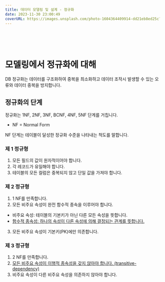 ```yaml
---
title: 데이터 모델링 및 설계 - 정규화
date: 2023-11-30 23:00:49
coverURL: https://images.unsplash.com/photo-1604364409914-dd21eb8ed25c?q=80&w=2835&auto=format&fit=crop&ixlib=rb-4.0.3&ixid=M3wxMjA3fDB8MHxwaG90by1wYWdlfHx8fGVufDB8fHx8fA%3D%3D
---
```

<br />
<br />
<br />

# 모델링에서 정규화에 대해 

DB 정규화는 데이터를 구조화하여 중복을 최소화하고
데이터 조작시 발생할 수 있는 오류와 데이터 중복을 방지합니다.

## 정규화의 단계

정규화는 1NF, 2NF, 3NF, BCNF, 4NF, 5NF 단계를 거칩니다.

  - NF = Normal Form

NF 단계는 테이블이 달성한 정규화 수준을 나타내는 척도를 말합니다.

### 제 1 정규형

1. 모든 필드의 값이 원자적이어야 합니다.
2. 각 레코드가 유일해야 합니다.
3. 테이블의 모든 컬럼은 중복되지 않고 단일 값을 가져야 합니다.

### 제 2 정규형

1. 1 NF를 만족합니다.
2. 모든 비주요 속성이 완전 함수적 종속을 이루어야 합니다.
  - 비주요 속성: 테이블의 기본키가 아닌 다른 모든 속성을 뜻합니다.
  - <a href="/blog/Engineer-Information-Processing/Dependent-attribute/">함수적 종속성: 하나의 속성이 다른 속성에 의해 결정되는 관계를 뜻합니다.</a>
3. 모든 비주요 속성이 기본키(PK)에만 의존합니다.

### 제 3 정규형

1. 2 NF를 만족합니다.
2. <a href="/blog/Engineer-Information-Processing/transitive-dependency/">모든 비주요 속성이 이행적 종속성을 갖지 않아야 합니다. (transitive-dependency)</a>
3. 비주요 속성이 다른 비주요 속성을 의존하지 않아야 합니다.

